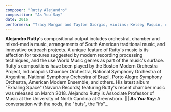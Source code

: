 ```yaml
---
composer: "Rutty Alejandro"
composition: "As You Say"
date: 2016
performers: "Tracy Morgan and Taylor Giorgio, violins; Kelsey Paquin, clarinet"
---
```

**Alejandro Rutty**'s compositional output includes orchestral, chamber and mixed-media music, arrangements of South American traditional music, and innovative outreach projects. A unique feature of Rutty's music is its affection for textures suggested by modern recording processing techniques, and the use World Music genres as part of the music's surface. Rutty's compositions have been played by the Boston Modern Orchestra Project, Indianapolis Chamber Orchestra, National Symphony Orchestra of Argentina, National Symphony Orchestra of Brazil, Porto Alegre Symphony Orchestra, American Modern Ensemble, and others. His latest album "Exhaling Space" (Navona Records) featuring Rutty's recent chamber music was released on March 2018. Alejandro Rutty is Associate Professor of Music at the University of North Carolina at Greensboro.
|||
**_As You Say_**: A conversation with the nods, the "buts", the "ifs"...